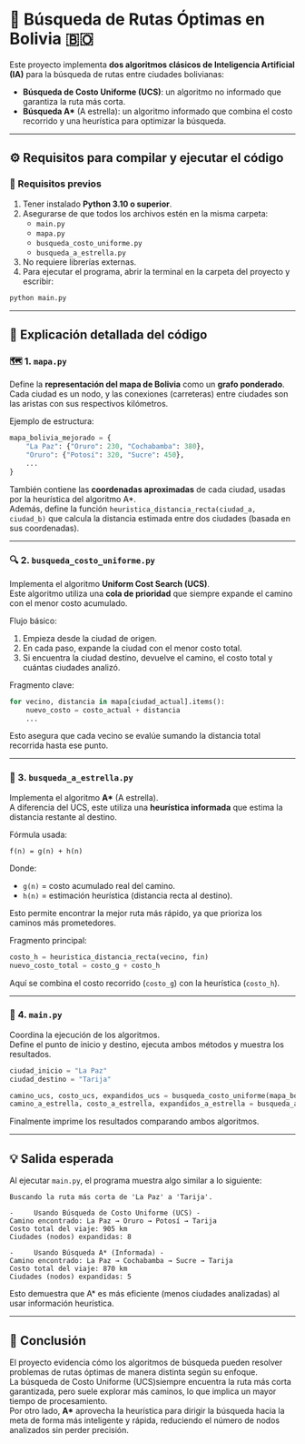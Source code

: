 # 🧭 Búsqueda de Rutas Óptimas en Bolivia 🇧🇴

Este proyecto implementa **dos algoritmos clásicos de Inteligencia Artificial (IA)** para la búsqueda de rutas entre ciudades bolivianas:  
- **Búsqueda de Costo Uniforme (UCS)**: un algoritmo no informado que garantiza la ruta más corta.  
- **Búsqueda A\*** (A estrella): un algoritmo informado que combina el costo recorrido y una heurística para optimizar la búsqueda.

---

## ⚙️ Requisitos para compilar y ejecutar el código

### 🧩 Requisitos previos
1. Tener instalado **Python 3.10 o superior**.  
2. Asegurarse de que todos los archivos estén en la misma carpeta:
   - `main.py`
   - `mapa.py`
   - `busqueda_costo_uniforme.py`
   - `busqueda_a_estrella.py`
3. No requiere librerías externas.  
4. Para ejecutar el programa, abrir la terminal en la carpeta del proyecto y escribir:

```bash
python main.py
```

---

## 🧱 Explicación detallada del código

### 🗺️ 1. `mapa.py`
Define la **representación del mapa de Bolivia** como un **grafo ponderado**.  
Cada ciudad es un nodo, y las conexiones (carreteras) entre ciudades son las aristas con sus respectivos kilómetros.

Ejemplo de estructura:
```python
mapa_bolivia_mejorado = {
    "La Paz": {"Oruro": 230, "Cochabamba": 380},
    "Oruro": {"Potosí": 320, "Sucre": 450},
    ...
}
```
También contiene las **coordenadas aproximadas** de cada ciudad, usadas por la heurística del algoritmo A\*.  
Además, define la función `heuristica_distancia_recta(ciudad_a, ciudad_b)` que calcula la distancia estimada entre dos ciudades (basada en sus coordenadas).

---

### 🔍 2. `busqueda_costo_uniforme.py`
Implementa el algoritmo **Uniform Cost Search (UCS)**.  
Este algoritmo utiliza una **cola de prioridad** que siempre expande el camino con el menor costo acumulado.

Flujo básico:
1. Empieza desde la ciudad de origen.  
2. En cada paso, expande la ciudad con el menor costo total.  
3. Si encuentra la ciudad destino, devuelve el camino, el costo total y cuántas ciudades analizó.

Fragmento clave:
```python
for vecino, distancia in mapa[ciudad_actual].items():
    nuevo_costo = costo_actual + distancia
    ...
```
Esto asegura que cada vecino se evalúe sumando la distancia total recorrida hasta ese punto.

---

### 🌟 3. `busqueda_a_estrella.py`
Implementa el algoritmo **A\*** (A estrella).  
A diferencia del UCS, este utiliza una **heurística informada** que estima la distancia restante al destino.

Fórmula usada:
```
f(n) = g(n) + h(n)
```
Donde:
- `g(n)` = costo acumulado real del camino.  
- `h(n)` = estimación heurística (distancia recta al destino).

Esto permite encontrar la mejor ruta más rápido, ya que prioriza los caminos más prometedores.

Fragmento principal:
```python
costo_h = heuristica_distancia_recta(vecino, fin)
nuevo_costo_total = costo_g + costo_h
```
Aquí se combina el costo recorrido (`costo_g`) con la heurística (`costo_h`).

---

### 🚀 4. `main.py`
Coordina la ejecución de los algoritmos.  
Define el punto de inicio y destino, ejecuta ambos métodos y muestra los resultados.

```python
ciudad_inicio = "La Paz"
ciudad_destino = "Tarija"

camino_ucs, costo_ucs, expandidos_ucs = busqueda_costo_uniforme(mapa_bolivia_mejorado, ciudad_inicio, ciudad_destino)
camino_a_estrella, costo_a_estrella, expandidos_a_estrella = busqueda_a_estrella(mapa_bolivia_mejorado, ciudad_inicio, ciudad_destino)
```
Finalmente imprime los resultados comparando ambos algoritmos.

---

## 💡 Salida esperada

Al ejecutar `main.py`, el programa muestra algo similar a lo siguiente:

```
Buscando la ruta más corta de 'La Paz' a 'Tarija'.

-     Usando Búsqueda de Costo Uniforme (UCS) -
Camino encontrado: La Paz → Oruro → Potosí → Tarija
Costo total del viaje: 905 km
Ciudades (nodos) expandidas: 8

-     Usando Búsqueda A* (Informada) -
Camino encontrado: La Paz → Cochabamba → Sucre → Tarija
Costo total del viaje: 870 km
Ciudades (nodos) expandidas: 5
```

Esto demuestra que A\* es más eficiente (menos ciudades analizadas) al usar información heurística.

---

## 🧩 Conclusión

El proyecto evidencia cómo los algoritmos de búsqueda pueden resolver problemas de rutas óptimas de manera distinta según su enfoque.  
La búsqueda de Costo Uniforme (UCS)siempre encuentra la ruta más corta garantizada, pero suele explorar más caminos, lo que implica un mayor tiempo de procesamiento.  
Por otro lado, **A\*** aprovecha la heurística para dirigir la búsqueda hacia la meta de forma más inteligente y rápida, reduciendo el número de nodos analizados sin perder precisión.  

